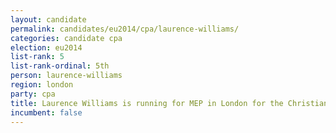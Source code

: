 ```yaml
---
layout: candidate
permalink: candidates/eu2014/cpa/laurence-williams/
categories: candidate cpa
election: eu2014
list-rank: 5
list-rank-ordinal: 5th
person: laurence-williams
region: london
party: cpa
title: Laurence Williams is running for MEP in London for the Christian Peoples Alliance
incumbent: false
---
```

